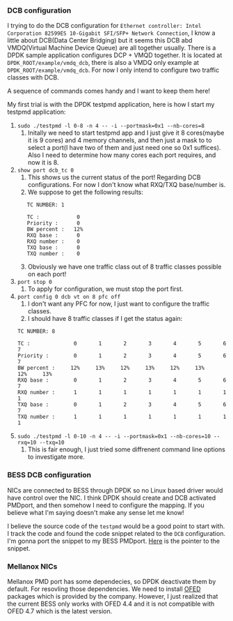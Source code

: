 ### DCB configuration

I trying to do the DCB configuration for `Ethernet controller: Intel Corporation 82599ES 10-Gigabit SFI/SFP+ Network Connection`, 
I know a little about DCB(Data Center Bridging) but it seems this DCB abd VMDQ(Virtual Machine Device Queue) are all together usually.
 There is a DPDK sample application configures DCP + VMQD together. It is located at `DPDK_ROOT/example/vmdq_dcb`, there is also a VMDQ only
 example at `DPDK_ROOT/example/vmdq_dcb`. For now I only intend to configure two traffic classes with DCB.

A sequence of commands comes handy and I want to keep them here!

My first trial is with the DPDK testpmd application, here is how I start my testpmd application:
1. `sudo ./testpmd -l 0-8 -n 4 -- -i --portmask=0x1 --nb-cores=8`  
    1. Initally we need to start testpmd app and I just give it 8 cores(maybe it is 9 cores) and 4 memory channels, and then just a mask to
to select a port(I have two of them and just need one so 0x1 suffices). Also I need to determine how many cores each port requires,
and now it is 8.
2. `show port dcb_tc 0`
    1. This shows us the current status of the port! Regarding DCB configurations. For now I don't know what RXQ/TXQ base/number is.
    2. We suppose to get the following results:
    ```================ DCB infos for port 0   ================
       TC NUMBER: 1

       TC :        	   0
       Priority :  	   0
       BW percent :	  12%
       RXQ base :  	   0
       RXQ number :	   0
       TXQ base :  	   0
       TXQ number :	   0
    ```
    3. Obviously we have one traffic class out of 8 traffic classes possible on each port!
3. `port stop 0`
    1. To apply for configuration, we must stop the port first.
4. `port config 0 dcb vt on 8 pfc off`
     1. I don't want any PFC for now, I just want to configure the traffic classes.
     2. I should have 8 traffic classes if I get the status again:
     ```  ================ DCB infos for port 0   ================
     TC NUMBER: 8

     TC :        	   0	   1	   2	   3	   4	   5	   6	   7
     Priority :  	   0	   1	   2	   3	   4	   5	   6	   7
     BW percent :	  12%	  13%	  12%	  13%	  12%	  13%	  12%	  13%
     RXQ base :  	   0	   1	   2	   3	   4	   5	   6	   7
     RXQ number :	   1	   1	   1	   1	   1	   1	   1	   1
     TXQ base :  	   0	   1	   2	   3	   4	   5	   6	   7
     TXQ number :	   1	   1	   1	   1	   1	   1	   1	   1
     ```
5. `sudo ./testpmd -l 0-10 -n 4 -- -i --portmask=0x1 --nb-cores=10 --rxq=10 --txq=10`
     1. This is fair enough, I just tried some diffrenent command line options to investigate more.
     
### BESS DCB configuration
NICs are connected to BESS through DPDK so no Linux based driver would have control over the NIC. I think DPDK should create and DCB activated PMDport, and then somehow I need to configure the mapping. If you believe what I'm saying doesn't make any sense let me know!

I believe the source code of the `testpmd` would be a good point to start with. I track the code and found the code snippet related to the `DCB` configuration. I'm gonna port the snippet to my BESS PMDport. [Here](https://github.com/DPDK/dpdk/blob/3be76aa9294f3788b4f9c615642e6027f1b7948a/app/test-pmd/testpmd.c#L3210) is the pointer to the snippet.

### Mellanox NICs
Mellanox PMD port has some dependecies, so DPDK deactivate them by default. For resovling those dependencies. We need to install [OFED](https://www.mellanox.com/page/products_dyn?product_family=26&mtag=linux_sw_drivers&ssn=v2fobgocpc49s8m2asdsf74di0) packages which is provided by the company. However, I just realized that the current BESS only works with OFED 4.4 and it is not compatible with OFED 4.7 which is the latest version.
